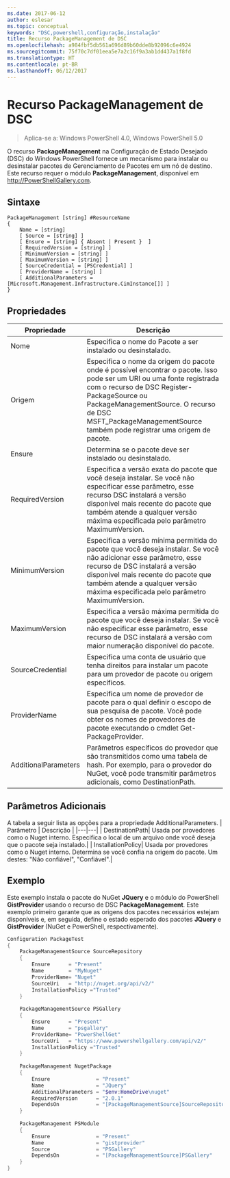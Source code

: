 ```yaml
---
ms.date: 2017-06-12
author: eslesar
ms.topic: conceptual
keywords: "DSC,powershell,configuração,instalação"
title: Recurso PackageManagement de DSC
ms.openlocfilehash: a984fbf5db561a696d89b60dde8b92096c6e4924
ms.sourcegitcommit: 75f70c7df01eea5e7a2c16f9a3ab1dd437a1f8fd
ms.translationtype: HT
ms.contentlocale: pt-BR
ms.lasthandoff: 06/12/2017
---
```

# <a name="dsc-packagemanagement-resource"></a>Recurso PackageManagement de DSC

> Aplica-se a: Windows PowerShell 4.0, Windows PowerShell 5.0

O recurso **PackageManagement** na Configuração de Estado Desejado (DSC) do Windows PowerShell fornece um mecanismo para instalar ou desinstalar pacotes de Gerenciamento de Pacotes em um nó de destino. Este recurso requer o módulo **PackageManagement**, disponível em http://PowerShellGallery.com.

## <a name="syntax"></a>Sintaxe

```
PackageManagement [string] #ResourceName
{
    Name = [string]
    [ Source = [string] ]
    [ Ensure = [string] { Absent | Present }  ]
    [ RequiredVersion = [string] ]
    [ MinimumVersion = [string] ]
    [ MaximumVersion = [string] ]
    [ SourceCredential = [PSCredential] ]
    [ ProviderName = [string] ]
    [ AdditionalParameters = [Microsoft.Management.Infrastructure.CimInstance[]] ]
}
```

## <a name="properties"></a>Propriedades
|  Propriedade  |  Descrição   | 
|---|---| 
| Nome| Especifica o nome do Pacote a ser instalado ou desinstalado.| 
| Origem| Especifica o nome da origem do pacote onde é possível encontrar o pacote. Isso pode ser um URI ou uma fonte registrada com o recurso de DSC Register-PackageSource ou PackageManagementSource. O recurso de DSC MSFT_PackageManagementSource também pode registrar uma origem de pacote.| 
| Ensure| Determina se o pacote deve ser instalado ou desinstalado.| 
| RequiredVersion| Especifica a versão exata do pacote que você deseja instalar. Se você não especificar esse parâmetro, esse recurso DSC instalará a versão disponível mais recente do pacote que também atende a qualquer versão máxima especificada pelo parâmetro MaximumVersion.| 
| MinimumVersion| Especifica a versão mínima permitida do pacote que você deseja instalar. Se você não adicionar esse parâmetro, esse recurso de DSC instalará a versão disponível mais recente do pacote que também atende a qualquer versão máxima especificada pelo parâmetro MaximumVersion.| 
| MaximumVersion| Especifica a versão máxima permitida do pacote que você deseja instalar. Se você não especificar esse parâmetro, esse recurso de DSC instalará a versão com maior numeração disponível do pacote.| 
| SourceCredential | Especifica uma conta de usuário que tenha direitos para instalar um pacote para um provedor de pacote ou origem específicos.| 
| ProviderName| Especifica um nome de provedor de pacote para o qual definir o escopo de sua pesquisa de pacote. Você pode obter os nomes de provedores de pacote executando o cmdlet Get-PackageProvider.| 
| AdditionalParameters| Parâmetros específicos do provedor que são transmitidos como uma tabela de hash. Por exemplo, para o provedor do NuGet, você pode transmitir parâmetros adicionais, como DestinationPath.| 

## <a name="additional-parameters"></a>Parâmetros Adicionais
A tabela a seguir lista as opções para a propriedade AdditionalParameters.
|  Parâmetro  | Descrição   | 
|---|---|
| DestinationPath| Usada por provedores como o Nuget interno. Especifica o local de um arquivo onde você deseja que o pacote seja instalado.|
| InstallationPolicy| Usada por provedores como o Nuget interno. Determina se você confia na origem do pacote. Um destes: "Não confiável", "Confiável".|

## <a name="example"></a>Exemplo

Este exemplo instala o pacote do NuGet **JQuery** e o módulo do PowerShell **GistProvider** usando o recurso de DSC **PackageManagement**. Este exemplo primeiro garante que as origens dos pacotes necessários estejam disponíveis e, em seguida, define o estado esperado dos pacotes **JQuery** e **GistProvider** (NuGet e PowerShell, respectivamente).

```powershell
Configuration PackageTest
{    
    PackageManagementSource SourceRepository 
    { 
        Ensure      = "Present" 
        Name        = "MyNuget" 
        ProviderName= "Nuget" 
        SourceUri   = "http://nuget.org/api/v2/"   
        InstallationPolicy ="Trusted" 
    }    
    
    PackageManagementSource PSGallery 
    { 
        Ensure      = "Present" 
        Name        = "psgallery" 
        ProviderName= "PowerShellGet" 
        SourceUri   = "https://www.powershellgallery.com/api/v2/"   
        InstallationPolicy ="Trusted" 
    } 
          
    PackageManagement NugetPackage 
    { 
        Ensure               = "Present"  
        Name                 = "JQuery"
        AdditionalParameters = "$env:HomeDrive\nuget"
        RequiredVersion      = "2.0.1" 
        DependsOn            = "[PackageManagementSource]SourceRepository" 
    }
    
    PackageManagement PSModule 
    { 
        Ensure               = "Present"  
        Name                 = "gistprovider"
        Source               = "PSGallery"
        DependsOn            = "[PackageManagementSource]PSGallery" 
    }
}
```

